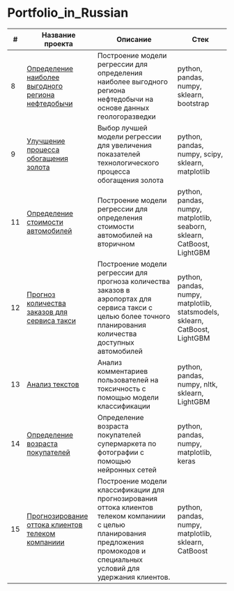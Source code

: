 # Portfolio_in_Russian
| # | Название проекта | Описание| Стек |
| ------- | ------------- | --------| -----|
|8|[Определение наиболее выгодного региона нефтедобычи](https://github.com/Sergey-Gromov/Portfolio_in_Russian/tree/main/08-%D0%9D%D0%B5%D1%84%D1%82%D1%8F%D0%BD%D0%BE%D0%B5_%D0%BC%D0%B5%D1%81%D1%82%D0%BE%D1%80%D0%BE%D0%B6%D0%B4%D0%B5%D0%BD%D0%B8%D0%B5)|Построение модели регрессии для определения наиболее выгодного региона нефтедобычи на основе данных геологоразведки|python, pandas, numpy, sklearn, bootstrap|
|9|[Улучшение процесса обогащения золота](https://github.com/Sergey-Gromov/Portfolio_in_Russian/tree/main/09-%D0%92%D0%BE%D1%81%D1%81%D1%82%D0%B0%D0%BD%D0%BE%D0%B2%D0%BB%D0%B5%D0%BD%D0%B8%D0%B5_%D0%B7%D0%BE%D0%BB%D0%BE%D1%82%D0%B0)|Выбор лучшей модели регрессии для увеличения показателей технологического процесса обогащения золота|python, pandas, numpy, scipy, sklearn, matplotlib|
|11|[Определение стоимости автомобилей](https://github.com/Sergey-Gromov/Portfolio_in_Russian/tree/main/11-%D0%9E%D0%BF%D1%80%D0%B5%D0%B4%D0%B5%D0%BB%D0%B5%D0%BD%D0%B8%D0%B5_%D1%81%D1%82%D0%BE%D0%B8%D0%BC%D0%BE%D1%81%D1%82%D0%B8_%D0%B0%D0%B2%D1%82%D0%BE%D0%BC%D0%BE%D0%B1%D0%B8%D0%BB%D0%B5%D0%B9)|Построение модели регрессии для определения стоимости автомобилей на вторичном|python, pandas, numpy, matplotlib, seaborn, sklearn, CatBoost, LightGBM|
|12|[Прогноз количества заказов для сервиса такси](https://github.com/Sergey-Gromov/Portfolio_in_Russian/tree/main/12-%D0%9F%D1%80%D0%BE%D0%B3%D0%BD%D0%BE%D0%B7%D0%B8%D1%80%D0%BE%D0%B2%D0%B0%D0%BD%D0%B8%D0%B5_%D0%B7%D0%B0%D0%BA%D0%B0%D0%B7%D0%BE%D0%B2_%D1%82%D0%B0%D0%BA%D1%81%D0%B8)|Построение модели регрессии для прогноза количества заказов в аэропортах для сервиса такси с целью более точного планирования количества доступных автомобилей|python, pandas, numpy, matplotlib, statsmodels, sklearn, CatBoost, LightGBM|
|13|[Анализ текстов](https://github.com/Sergey-Gromov/Portfolio_in_Russian/tree/main/13-%D0%90%D0%BD%D0%B0%D0%BB%D0%B8%D0%B7_%D1%82%D0%B5%D0%BA%D1%81%D1%82%D0%BE%D0%B2)|Анализ комментариев пользователей на токсичность с помощью модели классификации|python, pandas, numpy, nltk, sklearn, LightGBM| 
|14|[Определение возраста покупателей](https://github.com/Sergey-Gromov/Portfolio_in_Russian/tree/main/14-%D0%9E%D0%BF%D1%80%D0%B5%D0%B4%D0%B5%D0%BB%D0%B5%D0%BD%D0%B8%D0%B5_%D0%B2%D0%BE%D0%B7%D1%80%D0%B0%D1%81%D1%82%D0%B0_%D0%BF%D0%BE%D0%BA%D1%83%D0%BF%D0%B0%D1%82%D0%B5%D0%BB%D0%B5%D0%B9)|Определение возраста покупателей супермаркета по фотографии с помощью нейронных сетей|python, pandas, numpy, matplotlib, keras|
|15|[Прогнозирование оттока клиентов телеком компаниии](https://github.com/Sergey-Gromov/Portfolio_in_Russian/tree/main/15-%D0%9F%D1%80%D0%BE%D0%B3%D0%BD%D0%BE%D0%B7%D0%B8%D1%80%D0%BE%D0%B2%D0%B0%D0%BD%D0%B8%D0%B5%20%D0%BE%D1%82%D1%82%D0%BE%D0%BA%D0%B0%20%D0%BA%D0%BB%D0%B8%D0%B5%D0%BD%D1%82%D0%BE%D0%B2%20%D1%82%D0%B5%D0%BB%D0%B5%D0%BA%D0%BE%D0%BC)|Построение модели классификации для прогнозирования оттока клиентов телеком компаниии с целью планирования предложения промокодов и специальных условий для удержания клиентов.|python, pandas, numpy, matplotlib, sklearn, CatBoost|

